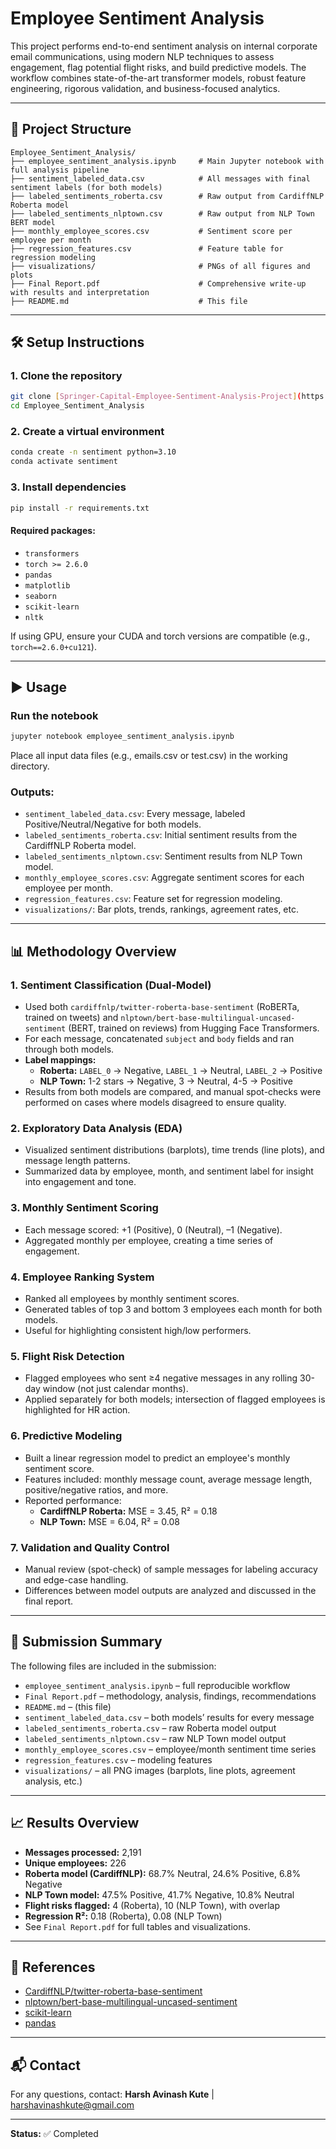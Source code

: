 # Employee Sentiment Analysis

This project performs end-to-end sentiment analysis on internal corporate email communications, using modern NLP techniques to assess engagement, flag potential flight risks, and build predictive models. The workflow combines state-of-the-art transformer models, robust feature engineering, rigorous validation, and business-focused analytics.

---

## 📁 Project Structure

```
Employee_Sentiment_Analysis/
├── employee_sentiment_analysis.ipynb     # Main Jupyter notebook with full analysis pipeline
├── sentiment_labeled_data.csv            # All messages with final sentiment labels (for both models)
├── labeled_sentiments_roberta.csv        # Raw output from CardiffNLP Roberta model
├── labeled_sentiments_nlptown.csv        # Raw output from NLP Town BERT model
├── monthly_employee_scores.csv           # Sentiment score per employee per month
├── regression_features.csv               # Feature table for regression modeling
├── visualizations/                       # PNGs of all figures and plots
├── Final Report.pdf                      # Comprehensive write-up with results and interpretation
├── README.md                             # This file
```

---

## 🛠️ Setup Instructions

### 1. Clone the repository

```bash
git clone [Springer-Capital-Employee-Sentiment-Analysis-Project](https://github.com/HAK978/Springer-Capital-Employee-Sentiment-Analysis-Project)
cd Employee_Sentiment_Analysis
```

### 2. Create a virtual environment

```bash
conda create -n sentiment python=3.10
conda activate sentiment
```

### 3. Install dependencies

```bash
pip install -r requirements.txt
```

#### Required packages:

- `transformers`
- `torch >= 2.6.0`
- `pandas`
- `matplotlib`
- `seaborn`
- `scikit-learn`
- `nltk`

If using GPU, ensure your CUDA and torch versions are compatible (e.g., `torch==2.6.0+cu121`).

---

## ▶️ Usage

### Run the notebook

```bash
jupyter notebook employee_sentiment_analysis.ipynb
```

Place all input data files (e.g., emails.csv or test.csv) in the working directory.

### Outputs:

- `sentiment_labeled_data.csv`: Every message, labeled Positive/Neutral/Negative for both models.
- `labeled_sentiments_roberta.csv`: Initial sentiment results from the CardiffNLP Roberta model.
- `labeled_sentiments_nlptown.csv`: Sentiment results from NLP Town model.
- `monthly_employee_scores.csv`: Aggregate sentiment scores for each employee per month.
- `regression_features.csv`: Feature set for regression modeling.
- `visualizations/`: Bar plots, trends, rankings, agreement rates, etc.

---

## 📊 Methodology Overview

### 1. **Sentiment Classification (Dual-Model)**

- Used both `cardiffnlp/twitter-roberta-base-sentiment` (RoBERTa, trained on tweets) and `nlptown/bert-base-multilingual-uncased-sentiment` (BERT, trained on reviews) from Hugging Face Transformers.
- For each message, concatenated `subject` and `body` fields and ran through both models.
- **Label mappings:**
  - **Roberta:** `LABEL_0` → Negative, `LABEL_1` → Neutral, `LABEL_2` → Positive
  - **NLP Town:** 1-2 stars → Negative, 3 → Neutral, 4-5 → Positive
- Results from both models are compared, and manual spot-checks were performed on cases where models disagreed to ensure quality.

### 2. **Exploratory Data Analysis (EDA)**

- Visualized sentiment distributions (barplots), time trends (line plots), and message length patterns.
- Summarized data by employee, month, and sentiment label for insight into engagement and tone.

### 3. **Monthly Sentiment Scoring**

- Each message scored: +1 (Positive), 0 (Neutral), –1 (Negative).
- Aggregated monthly per employee, creating a time series of engagement.

### 4. **Employee Ranking System**

- Ranked all employees by monthly sentiment scores.
- Generated tables of top 3 and bottom 3 employees each month for both models.
- Useful for highlighting consistent high/low performers.

### 5. **Flight Risk Detection**

- Flagged employees who sent ≥4 negative messages in any rolling 30-day window (not just calendar months).
- Applied separately for both models; intersection of flagged employees is highlighted for HR action.

### 6. **Predictive Modeling**

- Built a linear regression model to predict an employee's monthly sentiment score.
- Features included: monthly message count, average message length, positive/negative ratios, and more.
- Reported performance:
  - **CardiffNLP Roberta:** MSE = 3.45, R² = 0.18
  - **NLP Town:** MSE = 6.04, R² = 0.08

### 7. **Validation and Quality Control**

- Manual review (spot-check) of sample messages for labeling accuracy and edge-case handling.
- Differences between model outputs are analyzed and discussed in the final report.

---

## 📌 Submission Summary

The following files are included in the submission:

- `employee_sentiment_analysis.ipynb` – full reproducible workflow
- `Final Report.pdf` – methodology, analysis, findings, recommendations
- `README.md` – (this file)
- `sentiment_labeled_data.csv` – both models’ results for every message
- `labeled_sentiments_roberta.csv` – raw Roberta model output
- `labeled_sentiments_nlptown.csv` – raw NLP Town model output
- `monthly_employee_scores.csv` – employee/month sentiment time series
- `regression_features.csv` – modeling features
- `visualizations/` – all PNG images (barplots, line plots, agreement analysis, etc.)

---

## 📈 Results Overview

- **Messages processed:** 2,191
- **Unique employees:** 226
- **Roberta model (CardiffNLP):** 68.7% Neutral, 24.6% Positive, 6.8% Negative
- **NLP Town model:** 47.5% Positive, 41.7% Negative, 10.8% Neutral
- **Flight risks flagged:** 4 (Roberta), 10 (NLP Town), with overlap
- **Regression R²:** 0.18 (Roberta), 0.08 (NLP Town)
- See `Final Report.pdf` for full tables and visualizations.

---

## 📝 References

- [CardiffNLP/twitter-roberta-base-sentiment](https://huggingface.co/cardiffnlp/twitter-roberta-base-sentiment)
- [nlptown/bert-base-multilingual-uncased-sentiment](https://huggingface.co/nlptown/bert-base-multilingual-uncased-sentiment)
- [scikit-learn](https://scikit-learn.org/)
- [pandas](https://pandas.pydata.org/)

---

## 📬 Contact

For any questions, contact: **Harsh Avinash Kute** | [harshavinashkute@gmail.com](mailto:harshavinashkute@gmail.com)

---

**Status:** ✅ Completed
